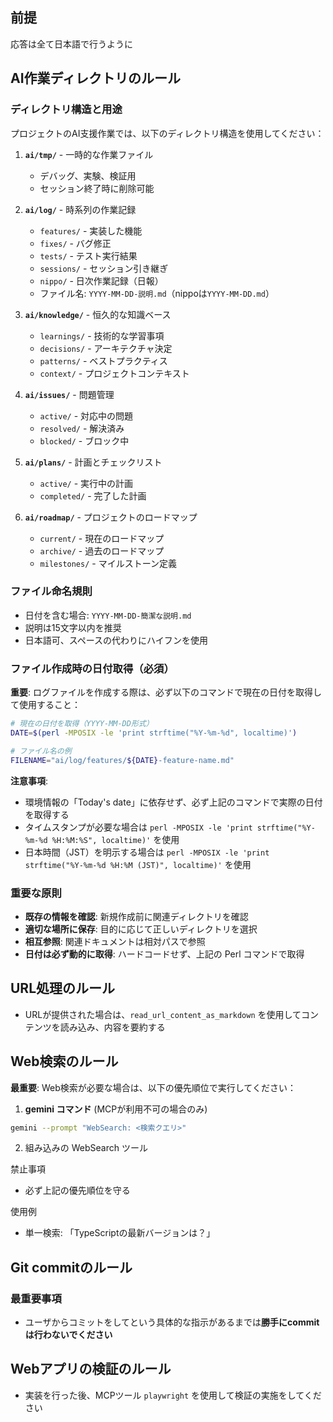 ## 前提

応答は全て日本語で行うように

## AI作業ディレクトリのルール

### ディレクトリ構造と用途
プロジェクトのAI支援作業では、以下のディレクトリ構造を使用してください：

1. **`ai/tmp/`** - 一時的な作業ファイル
   - デバッグ、実験、検証用
   - セッション終了時に削除可能

2. **`ai/log/`** - 時系列の作業記録
   - `features/` - 実装した機能
   - `fixes/` - バグ修正
   - `tests/` - テスト実行結果
   - `sessions/` - セッション引き継ぎ
   - `nippo/` - 日次作業記録（日報）
   - ファイル名: `YYYY-MM-DD-説明.md`（nippoは`YYYY-MM-DD.md`）

3. **`ai/knowledge/`** - 恒久的な知識ベース
   - `learnings/` - 技術的な学習事項
   - `decisions/` - アーキテクチャ決定
   - `patterns/` - ベストプラクティス
   - `context/` - プロジェクトコンテキスト

4. **`ai/issues/`** - 問題管理
   - `active/` - 対応中の問題
   - `resolved/` - 解決済み
   - `blocked/` - ブロック中

5. **`ai/plans/`** - 計画とチェックリスト
   - `active/` - 実行中の計画
   - `completed/` - 完了した計画

6. **`ai/roadmap/`** - プロジェクトのロードマップ
   - `current/` - 現在のロードマップ
   - `archive/` - 過去のロードマップ
   - `milestones/` - マイルストーン定義

### ファイル命名規則
- 日付を含む場合: `YYYY-MM-DD-簡潔な説明.md`
- 説明は15文字以内を推奨
- 日本語可、スペースの代わりにハイフンを使用

### ファイル作成時の日付取得（必須）

**重要**: ログファイルを作成する際は、必ず以下のコマンドで現在の日付を取得して使用すること：

```bash
# 現在の日付を取得（YYYY-MM-DD形式）
DATE=$(perl -MPOSIX -le 'print strftime("%Y-%m-%d", localtime)')

# ファイル名の例
FILENAME="ai/log/features/${DATE}-feature-name.md"
```

**注意事項**:
- 環境情報の「Today's date」に依存せず、必ず上記のコマンドで実際の日付を取得する
- タイムスタンプが必要な場合は `perl -MPOSIX -le 'print strftime("%Y-%m-%d %H:%M:%S", localtime)'` を使用
- 日本時間（JST）を明示する場合は `perl -MPOSIX -le 'print strftime("%Y-%m-%d %H:%M (JST)", localtime)'` を使用

### 重要な原則
- **既存の情報を確認**: 新規作成前に関連ディレクトリを確認
- **適切な場所に保存**: 目的に応じて正しいディレクトリを選択
- **相互参照**: 関連ドキュメントは相対パスで参照
- **日付は必ず動的に取得**: ハードコードせず、上記の Perl コマンドで取得

## URL処理のルール

- URLが提供された場合は、`read_url_content_as_markdown` を使用してコンテンツを読み込み、内容を要約する


## Web検索のルール

**最重要**: Web検索が必要な場合は、以下の優先順位で実行してください：

1. **gemini コマンド** (MCPが利用不可の場合のみ)
 ```bash
 gemini --prompt "WebSearch: <検索クエリ>"
 ```

2. 組み込みの WebSearch ツール

禁止事項
- 必ず上記の優先順位を守る

使用例
- 単一検索: 「TypeScriptの最新バージョンは？」

## Git commitのルール

### 最重要事項

- ユーザからコミットをしてという具体的な指示があるまでは**勝手にcommitは行わないでください**

## Webアプリの検証のルール
- 実装を行った後、MCPツール `playwright` を使用して検証の実施をしてください

